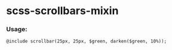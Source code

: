 # scss-scrollbars-mixin

### Usage:

`@include scrollbar(25px, 25px, $green, darken($green, 10%));`

